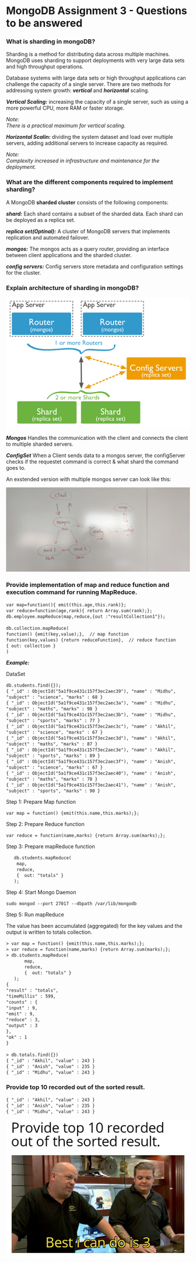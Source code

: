 # MongoDB Assignment 3 - Questions to be answered


### What is sharding in mongoDB?

Sharding is a method for distributing data across multiple machines. MongoDB uses sharding to support deployments with very large data sets and high throughput operations.

Database systems with large data sets or high throughput applications can challenge the capacity of a single server.
There are two methods for addressing system growth: ***vertical*** and ***horizontal*** scaling.


***Vertical Scaling:*** increasing the capacity of a single server, such as using a more powerful CPU, more RAM or faster storage.

*Note:*\
*There is a practical maximum for vertical scaling.*

***Horizontal Scalin:*** dividing the system dataset and load over multiple servers, adding additional servers to increase capacity as required.

*Note:*\
*Complexity increased in infrastructure and maintenance for the deployment.*


### What are the different components required to implement sharding?

A MongoDB **sharded cluster** consists of the following components:

***shard:*** Each shard contains a subset of the sharded data. Each shard can be deployed as a replica set.  

***replica set(Optinal):*** A cluster of MongoDB servers that implements replication and automated failover. 

***mongos:*** The mongos acts as a query router, providing an interface between client applications and the sharded cluster.

***config servers:*** Config servers store metadata and configuration settings for the cluster.


### Explain architecture of sharding in mongoDB?

![img.png](img.png)

***Mongos*** Handles the communication with the client and connects the client to multiple sharded servers.

***ConfigSet*** When a Client sends data to a mongos server, the configServer checks if the requestet command is correct & what shard the command goes to.

An exstended version with multiple mongos server can look like this:

![img_1.png](img_1.png)

### Provide implementation of map and reduce function and execution command for running MapReduce.

    var map=function(){ emit(this.age,this.rank)};
    var reduce=function(age,rank){ return Array.sum(rank);};
    db.employee.mapReduce(map,reduce,{out :"resultCollection1"});

    db.collection.mapReduce(
    function() {emit(key,value);},  // map function
    function(key,values) {return reduceFunction},  // reduce function
    { out: collection }
    )

***Example:***  

DataSet

    db.students.find({});
    { "_id" : ObjectId("5a1f9ce431c157f3ec2aec39"), "name" : "Midhu", "subject" : "science", "marks" : 68 }
    { "_id" : ObjectId("5a1f9ce431c157f3ec2aec3a"), "name" : "Midhu", "subject" : "maths", "marks" : 98 }
    { "_id" : ObjectId("5a1f9ce431c157f3ec2aec3b"), "name" : "Midhu", "subject" : "sports", "marks" : 77 }
    { "_id" : ObjectId("5a1f9ce431c157f3ec2aec3c"), "name" : "Akhil", "subject" : "science", "marks" : 67 }
    { "_id" : ObjectId("5a1f9ce431c157f3ec2aec3d"), "name" : "Akhil", "subject" : "maths", "marks" : 87 }
    { "_id" : ObjectId("5a1f9ce431c157f3ec2aec3e"), "name" : "Akhil", "subject" : "sports", "marks" : 89 }
    { "_id" : ObjectId("5a1f9ce431c157f3ec2aec3f"), "name" : "Anish", "subject" : "science", "marks" : 67 }
    { "_id" : ObjectId("5a1f9ce431c157f3ec2aec40"), "name" : "Anish", "subject" : "maths", "marks" : 78 }
    { "_id" : ObjectId("5a1f9ce431c157f3ec2aec41"), "name" : "Anish", "subject" : "sports", "marks" : 90 }

Step 1: Prepare Map function  

    var map = function() {emit(this.name,this.marks);};


Step 2: Prepare Reduce function

    var reduce = function(name,marks) {return Array.sum(marks);};

Step 3: Prepare mapReduce function

       db.students.mapReduce(
        map,
        reduce,
        {  out: "totals" }
       );

Step 4: Start Mongo Daemon

    sudo mongod --port 27017 --dbpath /var/lib/mongodb 

Step 5: Run mapReduce

The value has been accumulated (aggregated) for the key values and the output is written to totals collection.

    > var map = function() {emit(this.name,this.marks);};
    > var reduce = function(name,marks) {return Array.sum(marks);};
    > db.students.mapReduce(
           map,
           reduce,
           {  out: "totals" }
       );
    {
    "result" : "totals",
    "timeMillis" : 599,
    "counts" : {
    "input" : 9,
    "emit" : 9,
    "reduce" : 3,
    "output" : 3
    },
    "ok" : 1
    }

    > db.totals.find({})
    { "_id" : "Akhil", "value" : 243 }
    { "_id" : "Anish", "value" : 235 }
    { "_id" : "Midhu", "value" : 243 }



### Provide top 10 recorded out of the sorted result.

    { "_id" : "Akhil", "value" : 243 }
    { "_id" : "Anish", "value" : 235 }
    { "_id" : "Midhu", "value" : 243 }

![img_2.png](img_2.png)
